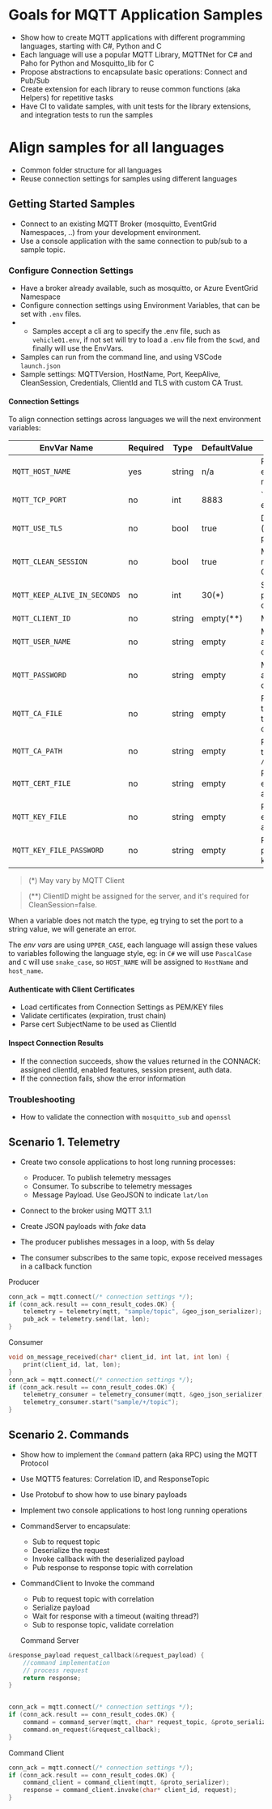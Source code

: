 # Goals for MQTT Application Samples

- Show how to create MQTT applications with different programming languages, starting with C#, Python and C
- Each language will use a popular MQTT Library, MQTTNet for C# and Paho for Python and Mosquitto_lib for C
- Propose abstractions to encapsulate basic operations: Connect and Pub/Sub
- Create extension for each library to reuse common functions (aka Helpers) for repetitive tasks
- Have CI to validate samples, with unit tests for the library extensions, and integration tests to run the samples

# Align samples for all languages

- Common folder structure for all languages
- Reuse connection settings for samples using different languages

## Getting Started Samples

- Connect to an existing MQTT Broker (mosquitto, EventGrid Namespaces, ..) from your development environment.
- Use a console application with the same connection to pub/sub to a sample topic.

### Configure Connection Settings 

- Have a broker already available, such as mosquitto, or Azure EventGrid Namespace
- Configure connection settings using Environment Variables, that can be set with `.env` files.
- - Samples accept a cli arg  to specify the  .env file, such as `vehicle01.env`, if not set will try to load a `.env` file from the `$cwd`, and finally will use the EnvVars.
- Samples can run from the command line, and using VSCode `launch.json`
- Sample settings: MQTTVersion, HostName, Port, KeepAlive, CleanSession, Credentials, ClientId and TLS with custom CA Trust.

#### Connection Settings

To align connection settings across languages we will the next environment variables:

|EnvVar Name|Required|Type|DefaultValue|Notes|
|-----------|--------|----|------------|-----|
|`MQTT_HOST_NAME`|yes|string|n/a|FQDN to the endpoint, eg: mybroker.mydomain.com|
|`MQTT_TCP_PORT`|no|int|8883|`TCP port to access the endpoint eg: 8883|
|`MQTT_USE_TLS`|no|bool|true|Disable TLS negotiation (not recommended for production)|
|`MQTT_CLEAN_SESSION`|no|bool|true|MQTT Clean Session, might require to set the ClientId|
|`MQTT_KEEP_ALIVE_IN_SECONDS`|no|int|30(*)|Seconds to send the ping to keep the connection open|
|`MQTT_CLIENT_ID`|no|string|empty(**)|MQTT Client Id|
|`MQTT_USER_NAME`|no|string|empty|MQTT Username to authenticate the connection|
|`MQTT_PASSWORD`|no|string|empty|MQTT Password to authenticate the connection|
|`MQTT_CA_FILE`|no|string|empty|Path to a PEM file with the chain required to trust the TLS endpoint certificate|
|`MQTT_CA_PATH`|no|string|empty|Path to a folder with trusted certs, eg: `/etc/ssl/certs`|
|`MQTT_CERT_FILE`|no|string|empty|Path to a PEM file to establish X509 client authentication|
|`MQTT_KEY_FILE`|no|string|empty|Path to a KEY file to establish X509 client authentication|
|`MQTT_KEY_FILE_PASSWORD`|no|string|empty|Password (aka pass-phrase) to protect the key file| 

> (*) May vary by MQTT Client

> (**) ClientID might be assigned for the server, and it's required for CleanSession=false.

When a variable does not match the type, eg trying to set the port to a string value, we will generate an error.

The _env vars_ are using `UPPER_CASE`, each language will assign these values to variables following the language style, eg: in `C#` we will use `PascalCase` and `C` will use `snake_case`, so `HOST_NAME` will be assigned to `HostName` and `host_name`.

#### Authenticate with Client Certificates

- Load certificates from Connection Settings as PEM/KEY files
- Validate certificates (expiration, trust chain)
- Parse cert SubjectName to be used as ClientId

#### Inspect Connection Results

- If the connection succeeds, show the values returned in the CONNACK: assigned clientId, enabled features, session present, auth data. 
- If the connection fails, show the error information

### Troubleshooting

- How to validate the connection with `mosquitto_sub` and `openssl`


## Scenario 1. Telemetry

- Create two console applications to host long running processes:
  - Producer. To publish telemetry messages
  - Consumer. To subscribe to telemetry messages
  - Message Payload. Use GeoJSON to indicate `lat/lon`

- Connect to the broker using MQTT 3.1.1
- Create JSON payloads with _fake_ data
- The producer publishes messages in a loop, with 5s delay
- The consumer subscribes to the same topic, expose received messages in a callback function

Producer

```c
conn_ack = mqtt.connect(/* connection settings */);
if (conn_ack.result == conn_result_codes.OK) {
    telemetry = telemetry(mqtt, "sample/topic", &geo_json_serializer);
    pub_ack = telemetry.send(lat, lon);
}
```

Consumer

```c
void on_message_received(char* client_id, int lat, int lon) {
    print(client_id, lat, lon);
}
conn_ack = mqtt.connect(/* connection settings */);
if (conn_ack.result == conn_result_codes.OK) {
    telemetry_consumer = telemetry_consumer(mqtt, &geo_json_serializer, &on_message_received);
    telemetry_consumer.start("sample/+/topic");
}
```
## Scenario 2. Commands

- Show how to implement the `Command` pattern (aka RPC) using the MQTT Protocol
- Use MQTT5 features: Correlation ID, and ResponseTopic
- Use Protobuf to show how to use binary payloads

- Implement two console applications to host long running operations
- CommandServer to encapsulate:
  - Sub to request topic
  - Deserialize the request
  - Invoke callback with the deserialized payload
  - Pub response to response topic with correlation

- CommandClient to Invoke the command
  - Pub to request topic with correlation
  - Serialize payload 
  - Wait for response with a timeout (waiting thread?)
  - Sub to response topic, validate correlation

  Command Server
  
```c
&response_payload request_callback(&request_payload) {
    //command implementation
    // process request
    return response;
}


conn_ack = mqtt.connect(/* connection settings */);
if (conn_ack.result == conn_result_codes.OK) {
    command = command_server(mqtt, char* request_topic, &proto_serializer);
    command.on_request(&request_callback);
}
```

Command Client

```c
conn_ack = mqtt.connect(/* connection settings */);
if (conn_ack.result == conn_result_codes.OK) {
    command_client = command_client(mqtt, &proto_serializer);
    response = command_client.invoke(char* client_id, request);
}
```